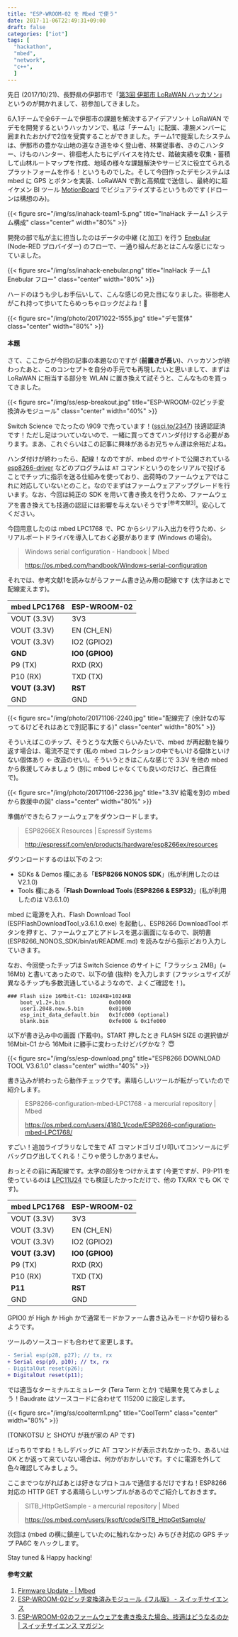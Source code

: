 ```yaml
---
title: "ESP-WROOM-02 を Mbed で使う"
date: 2017-11-06T22:49:31+09:00
draft: false
categories: ["iot"]
tags: [
  "hackathon",
  "mbed",
  "network",
  "c++",
  ]
---
```


先日 (2017/10/21)、長野県の伊那市で「[第3回 伊那市 LoRaWAN ハッカソン](https://uhuru.connpass.com/event/65550/)」というのが開かれまして、初参加してきました。

6人1チームで全6チームで伊那市の課題を解決するアイデアソン＋ LoRaWAN でデモを開発するというハッカソンで、私は「チーム1」に配属、凄腕メンバーに囲まれたおかげで2位を受賞することができました。チーム1で提案したシステムは、伊那市の豊かな山地の道なき道をゆく登山者、林業従事者、きのこハンター、けものハンター、徘徊老人たちにデバイスを持たせ、踏破実績を収集・蓄積して山林ルートマップを作成、地域の様々な課題解決やサービスに役立てられるプラットフォームを作る！というものでした。そして今回作ったデモシステムは mbed に GPS とボタンを実装、LoRaWAN で割と高頻度で送信し、最終的に超イケメン BI ツール [MotionBoard](http://www.wingarc.com/product/motionboard/) でビジュアライズするというものです (ドローンは構想のみ)。

{{< figure src="/img/ss/inahack-team1-5.png" title="InaHack チーム1 システム構成" class="center" width="80%" >}}

開発の部で私が主に担当したのはデータの中継 (と加工) を行う [Enebular](https://enebular.com/) (Node-RED プロバイダー) のフローで、一通り組んだあとはこんな感じになっていました。

{{< figure src="/img/ss/inahack-enebular.png" title="InaHack チーム1 Enebular フロー" class="center" width="80%" >}}

ハードのほうも少しお手伝いして、こんな感じの見た目になりました。徘徊老人がこれ持って歩いてたらめっちゃロックだよね！:metal:

{{< figure src="/img/photo/20171022-1555.jpg" title="デモ筐体" class="center" width="80%" >}}

#### 本題

さて、ここからが今回の記事の本題なのですが (**前置きが長い**)、ハッカソンが終わったあと、このコンセプトを自分の手元でも再現したいと思いまして、まずは LoRaWAN に相当する部分を WLAN に置き換えて試そうと、こんなものを買ってきました。

{{< figure src="/img/ss/esp-breakout.jpg" title="ESP-WROOM-02ピッチ変換済みモジュール" class="center" width="40%" >}}

Switch Science でたったの \909 で売っています！([ssci.to/2347](http://ssci.to/2347)) 技適認証済です！ただし足はついていないので、一緒に買ってきてハンダ付けする必要があります。まあ、これぐらいはこの記事に興味があるお兄ちゃん達は余裕だよね。

ハンダ付けが終わったら、配線！なのですが、mbed のサイトで公開されている [esp8266-driver](https://os.mbed.com/teams/ESP8266/) などのプログラムは `AT` コマンドというのをシリアルで投げることでチップに指示を送る仕組みを使っており、出荷時のファームウェアではこれに対応していないとのこと。なのでまずはファームウェアアップグレードを行います。なお、今回は純正の SDK を用いて書き換えを行うため、ファームウェアを書き換えても技適の認証には影響を与えないそうです<sup>[参考文献3]</sup>。安心してください。

今回用意したのは mbed LPC1768 で、PC からシリアル入出力を行うため、シリアルポートドライバを導入しておく必要があります (Windows の場合)。

> Windows serial configuration - Handbook | Mbed
> 
> https://os.mbed.com/handbook/Windows-serial-configuration

それでは、参考文献1を読みながらファーム書き込み用の配線です (太字はあとで配線変えます)。

| mbed LPC1768    | ESP-WROOM-02    |
| --------------- | --------------- |
| VOUT (3.3V)     | 3V3             |
| VOUT (3.3V)     | EN (CH_EN)      |
| VOUT (3.3V)     | IO2 (GPIO2)     |
| **GND**         | **IO0 (GPIO0)** |
| P9 (TX)         | RXD (RX)        |
| P10 (RX)        | TXD (TX)        |
| **VOUT (3.3V)** | **RST**         |
| GND             | GND             |

{{< figure src="/img/photo/20171106-2240.jpg" title="配線完了 (余計なの写ってるけどそれはあとで別記事にする)" class="center" width="80%" >}}

そういえばこのチップ、そうとうな大飯ぐらいみたいで、mbed が再起動を繰り返す場合は、電流不足です (私の mbed コレクションの中でもいける個体といけない個体あり ← 改造のせい)。そういうときはこんな感じで 3.3V を他の mbed から救援してみましょう (別に mbed じゃなくても良いのだけど、自己責任で)。

{{< figure src="/img/photo/20171106-2236.jpg" title="3.3V 給電を別の mbed から救援中の図" class="center" width="80%" >}}

準備ができたらファームウェアをダウンロードします。

> ESP8266EX Resources | Espressif Systems
> 
> http://espressif.com/en/products/hardware/esp8266ex/resources

ダウンロードするのは以下の２つ:

- SDKs & Demos 欄にある「**ESP8266 NONOS SDK**」(私が利用したのは  V2.1.0)
- Tools 欄にある「**Flash Download Tools (ESP8266 & ESP32)**」(私が利用したのは V3.6.1.0)

mbed に電源を入れ、Flash Download Tool (ESPFlashDownloadTool_v3.6.1.0.exe) を起動し、ESP8266 DownloadTool ボタンを押すと、ファームウェアとアドレスを選ぶ画面になるので、説明書 (ESP8266_NONOS_SDK/bin/at/README.md) を読みながら指示どおり入力していきます。

なお、今回使ったチップは Switch Science のサイトに「フラッシュ 2MB」(= 16Mb) と書いてあったので、以下の値 (抜粋) を入力します (フラッシュサイズが異なるチップも多数流通しているようなので、よくご確認を！)。

```
### Flash size 16Mbit-C1: 1024KB+1024KB
    boot_v1.2+.bin              0x00000
    user1.2048.new.5.bin        0x01000
    esp_init_data_default.bin   0x1fc000 (optional)
    blank.bin                   0xfe000 & 0x1fe000
```

以下が書き込み中の画面 (下戴中)。START 押したとき FLASH SIZE の選択値が 16Mbit-C1 から 16Mbit に勝手に変わったけどバグかな？ :innocent:

{{< figure src="/img/ss/esp-download.png" title="ESP8266 DOWNLOAD TOOL V3.6.1.0" class="center" width="40%" >}}

書き込みが終わったら動作チェックです。素晴らしいツールが転がっていたので紹介します。

> ESP8266-configuration-mbed-LPC1768 - a mercurial repository | Mbed
> 
> https://os.mbed.com/users/4180_1/code/ESP8266-configuration-mbed-LPC1768/

すごい！追加ライブラリなしで生で AT コマンドゴリゴリ叩いてコンソールにデバッグログ出してくれる！こりゃ使うしかありません。

おっとその前に再配線です。太字の部分をつけかえます (今更ですが、P9-P11 を使っているのは [LPC11U24](https://os.mbed.com/platforms/mbed-LPC11U24/) でも検証したかっただけで、他の TX/RX でも OK です)。

| mbed LPC1768    | ESP-WROOM-02    |
| --------------- | --------------- |
| VOUT (3.3V)     | 3V3             |
| VOUT (3.3V)     | EN (CH_EN)      |
| VOUT (3.3V)     | IO2 (GPIO2)     |
| **VOUT (3.3V)** | **IO0 (GPIO0)** |
| P9 (TX)         | RXD (RX)        |
| P10 (RX)        | TXD (TX)        |
| **P11**         | **RST**         |
| GND             | GND             |

GPIO0 が High か High かで通常モードかファーム書き込みモードか切り替わるようです。

ツールのソースコードも合わせて変更します。

```diff
- Serial esp(p28, p27); // tx, rx
+ Serial esp(p9, p10); // tx, rx
- DigitalOut reset(p26);
+ DigitalOut reset(p11);
```

では適当なターミナルエミュレータ (Tera Term とか) で結果を見てみましょう！Baudrate はソースコードに合わせて 115200 に設定します。

{{< figure src="/img/ss/coolterm1.png" title="CoolTerm" class="center" width="80%" >}}

(TONKOTSU と SHOYU が我が家の AP です)

ばっちりですね！もしデバッグに AT コマンドが表示されなかったり、あるいは OK とか返って来ていない場合は、何かがおかしいです。すぐに電源を外して色々確認してみましょう。

ここまでつながればあとは好きなプロトコルで通信するだけですね！ESP8266 対応の HTTP GET する素晴らしいサンプルがあるのでご紹介しておきます。

> SITB_HttpGetSample - a mercurial repository | Mbed
> 
> https://os.mbed.com/users/jksoft/code/SITB_HttpGetSample/

次回は (mbed の横に鎮座していたのに触れなかった) みちびき対応の GPS チップ PA6C をハックします。

Stay tuned & Happy hacking!

#### 参考文献

1. [Firmware Update -  | Mbed](https://os.mbed.com/teams/ESP8266/wiki/Firmware-Update)
2. [ESP-WROOM-02ピッチ変換済みモジュール《フル版》 - スイッチサイエンス](http://ssci.to/2347)
3. [ESP-WROOM-02のファームウェアを書き換えた場合、技適はどうなるのか | スイッチサイエンス マガジン](http://mag.switch-science.com/2016/01/20/esp-wroom-02_telec/)
